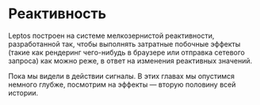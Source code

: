 # Реактивность

Leptos построен на системе мелкозернистой реактивности, разработанной так, чтобы выполнять затратные побочные эффекты
(такие как рендеринг чего-нибудь в браузере или отправка сетевого запроса) как можно реже, в ответ на изменения реактивных значений.

Пока мы видели в действии сигналы. В этих главах мы опустимся немного глубже, посмотрим на эффекты — вторую половину всей истории.

